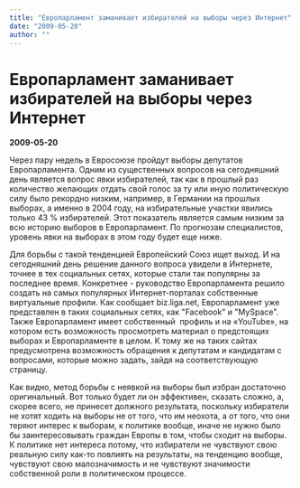 ```yaml
---
title: "Европарламент заманивает избирателей на выборы через Интернет"
date: "2009-05-20"
author: ""
---
```


# Европарламент заманивает избирателей на выборы через Интернет

**2009-05-20** 

Через пару недель в Евросоюзе пройдут выборы депутатов Европарламента. Одним из существенных вопросов на сегодняшний день является вопрос явки избирателей, так как в прошлый раз количество желающих отдать свой голос за ту или иную политическую силу было рекордно низким, например, в Германии на прошлых выборах, а именно в 2004 году, на избирательные участки явились только 43 % избирателей. Этот показатель является самым низким за всю историю выборов в Европарламент. По прогнозам специалистов, уровень явки на выборах в этом году будет еще ниже.

Для борьбы с такой тенденцией Европейский Союз ищет выход. И на сегодняшний день решение данного вопроса увидели в Интернете, точнее в тех социальных сетях, которые стали так популярны за последнее время. Конкретнее - руководство Европарламента решило создать на самых популярных Интернет-порталах собственные виртуальные профили. Как сообщает biz.liga.net, Европарламент уже представлен в таких социальных сетях, как "Facebook" и "MySpace". Также Европарламент имеет собственный  профиль и на «YouTube», на котором есть возможность просмотреть материал о предстоящих выборах и Европарламенте в целом. К тому же на таких сайтах предусмотрена возможность обращения к депутатам и кандидатам с вопросами, которые можно задать, зайдя на соответствующую страницу.

Как видно, метод борьбы с неявкой на выборы был избран достаточно оригинальный. Вот только будет ли он эффективен, сказать сложно, а, скорее всего, не принесет должного результата, поскольку избиратели не хотят ходить на выборы не от того, что им неохота, а от того, что они теряют интерес к выборам, к политике вообще, иначе не нужно было бы заинтересовывать граждан Европы в том, чтобы сходит на выборы. К политике нет интереса потому, что избиратели не чувствуют свою реальную силу как-то повлиять на результаты, на тенденцию вообще, чувствуют свою малозначимость и не чувствуют значимости собственной роли в политическом процессе.